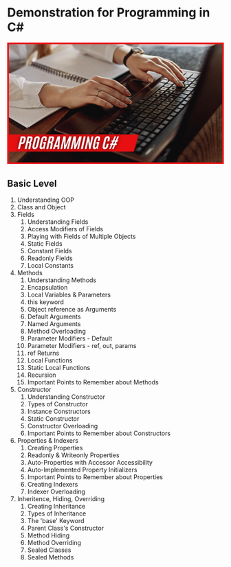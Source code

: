 # Demonstration for Programming in C#
![Programming C#](/assets/banner.png "C#")
## Basic Level
1. Understanding OOP
2. Class and Object
3. Fields
	1. Understanding Fields
	2. Access Modifiers of Fields
	3. Playing with Fields of Multiple Objects
	4. Static Fields
	5. Constant Fields
	6. Readonly Fields
	7. Local Constants
4. Methods
	1. Understanding Methods
	2. Encapsulation 
	3. Local Variables & Parameters
	4. this keyword
	5. Object reference as Arguments
	6. Default Arguments
	7. Named Arguments
	8. Method Overloading
	9. Parameter Modifiers - Default
	10. Parameter Modifiers - ref, out, params
	11. ref Returns
	12. Local Functions
	13. Static Local Functions
	14. Recursion
	15. Important Points to Remember about Methods
5. Constructor
	1. Understanding Constructor
	2. Types of Constructor
	3. Instance Constructors
	4. Static Constructor
	5. Constructor Overloading
	6. Important Points to Remember about Constructors
6. Properties & Indexers
	1. Creating Properties
	2. Readonly & Writeonly Properties
	3. Auto-Properties with Accessor Accessibility
	4. Auto-Implemented Property Initializers
	5. Important Points to Remember about Properties
	6. Creating Indexers
	7. Indexer Overloading
7. Inheritence, Hiding, Overriding
	1. Creating Inheritance
	2. Types of Inheritance
	3. The 'base' Keyword
	4. Parent Class's Constructor
	5. Method Hiding
	6. Method Overriding
	7. Sealed Classes
	8. Sealed Methods




